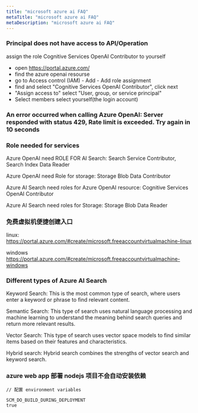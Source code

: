 ```yaml
---
title: "microsoft azure ai FAQ"
metaTitle: "microsoft azure ai FAQ"
metaDescription: "microsoft azure ai FAQ"
---
```


### Principal does not have access to API/Operation

assign the role Cognitive Services OpenAI Contributor to yourself

- open https://portal.azure.com/
- find the azure openai resourse
- go to Access control (IAM) - Add - Add role assignment
- find and select "Cognitive Services OpenAI Contributor", click next
- "Assign access to" select "User, group, or service principal"
- Select members select yourself(the login account)


### An error occurred when calling Azure OpenAI: Server responded with status 429, Rate limit is exceeded. Try again in 10 seconds


### Role needed for services
Azure OpenAI need ROLE FOR AI Search:
Search Service Contributor, 
Search Index Data Reader


Azure OpenAI need Role for storage:
Storage Blob Data Contributor


Azure AI Search need roles for Azure OpenAI resource:
Cognitive Services OpenAI Contributor


Azure AI Search need roles for Storage:
Storage Blob Data Reader




### 免费虚拟机便捷创建入口
linux:
https://portal.azure.com/#create/microsoft.freeaccountvirtualmachine-linux

windows
https://portal.azure.com/#create/microsoft.freeaccountvirtualmachine-windows


### Different types of Azure AI Search 
Keyword Search: This is the most common type of search, where users enter a keyword or phrase to find relevant content.

Semantic Search: This type of search uses natural language processing and machine learning to understand the meaning behind search queries and return more relevant results.

Vector Search: This type of search uses vector space models to find similar items based on their features and characteristics.

Hybrid search: Hybrid search combines the strengths of vector search and keyword search.




### azure web app 部署 nodejs 项目不会自动安装依赖
```
// 配置 environment variables

SCM_DO_BUILD_DURING_DEPLOYMENT
true
```